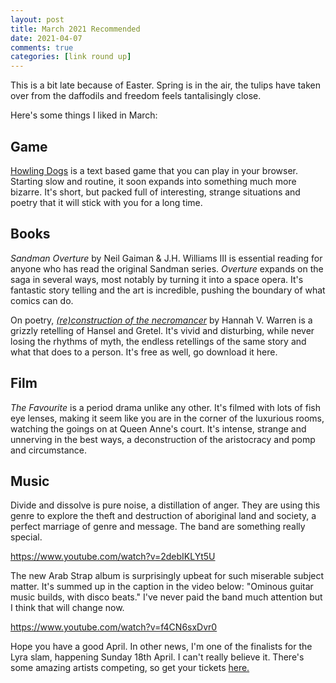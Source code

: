 ```yaml
---
layout: post
title: March 2021 Recommended
date: 2021-04-07
comments: true
categories: [link round up]
---
```


This is a bit late because of Easter. Spring is in the air, the tulips have taken over from the daffodils and freedom feels tantalisingly close.

Here's some things I liked in March:

## Game

[Howling Dogs](http://slimedaughter.com/games/twine/howlingdogs/) is a text based game that you can play in your browser. Starting slow and routine, it soon expands into something much more bizarre. It's short, but packed full of interesting, strange situations and poetry that it will stick with you for a long time.

## Books

*Sandman Overture* by Neil Gaiman & J.H. Williams III is essential reading for anyone who has read the original Sandman series. *Overture* expands on the saga in several ways, most notably by turning it into a space opera. It's fantastic story telling and the art is incredible, pushing the boundary of what comics can do.

On poetry, [*(re)construction of the necromancer*](http://www.sundresspublications.com/echaps.html) by Hannah V. Warren is a grizzly retelling of Hansel and Gretel. It's vivid and disturbing, while never losing the rhythms of myth, the endless retellings of the same story and what that does to a person. It's free as well, go download it here.

## Film

*The Favourite* is a period drama unlike any other. It's filmed with lots of fish eye lenses, making it seem like you are in the corner of the luxurious rooms, watching the goings on at Queen Anne's court. It's intense, strange and unnerving in the best ways, a deconstruction of the aristocracy and pomp and circumstance.

## Music

Divide and dissolve is pure noise, a distillation of anger. They are using this genre to explore the theft and destruction of aboriginal land and society, a perfect marriage of genre and message. The band are something really special.

https://www.youtube.com/watch?v=2debIKLYt5U

The new Arab Strap album is surprisingly upbeat for such miserable subject matter. It's summed up in the caption in the video below: "Ominous guitar music builds, with disco beats." I've never paid the band much attention but I think that will change now.

https://www.youtube.com/watch?v=f4CN6sxDvr0

Hope you have a good April. In other news, I'm one of the finalists for the Lyra slam, happening Sunday 18th April. I can't really believe it. There's some amazing artists competing, so get your tickets [here.](https://www.lyrafest.com/)
